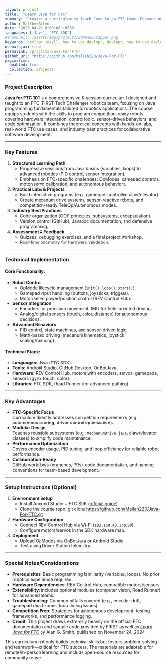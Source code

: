 ```yaml
---
layout: project
title:  "Learn Java for FTC"
summary: "Created a curriculum to teach Java to an FTC team. Focuses on the basics and quickly works up to more complex topics."
author: MatthewAllen
date: '2025-04-29 0:00:00 +0530'
languages: ['Java', 'FTC SDK']
#thumbnail: /assets/img/projects/BUMenuScrapper.png
keywords: devlopr jekyll, how to use devlopr, devlopr, how to use devlopr-jekyll, devlopr-jekyll tutorial,best jekyll themes, multi languages and tags
usemathjax: true
permalink: /projects/Java-For-FTC/
github_url: "https://github.com/Mallen220/Java-For-FTC"
pagination:
  enabled: true
  collection: projects
---
```


### Project Description
**Java for FTC 101** is a comprehensive 6-session curriculum I designed and taught to an FTC (FIRST Tech Challenge) robotics team, focusing on Java programming fundamentals tailored to robotics applications. The course equips students with the skills to program competition-ready robots, covering hardware integration, control logic, sensor-driven behaviors, and code optimization. It combines theoretical concepts with hands-on labs, real-world FTC use cases, and industry best practices for collaborative software development.

---

### Key Features
1. **Structured Learning Path**
    - Progressive sessions from Java basics (variables, loops) to advanced robotics (PID control, sensor integration).
    - Emphasis on FTC-specific challenges: OpModes, gamepad controls, motor/servo calibration, and autonomous behaviors.
2. **Practical Labs & Projects**
    - Build interactive programs (e.g., gamepad-controlled claw/elevator).
    - Create mecanum drive systems, sensor-reactive robots, and competition-ready TeleOp/Autonomous modes.
3. **Industry Best Practices**
    - Code organization (OOP principles, subsystems, encapsulation).
    - Version control (GitHub), Javadoc documentation, and defensive programming.
4. **Assessment & Feedback**
    - Quizzes, debugging exercises, and a final project workshop.
    - Real-time telemetry for hardware validation.

---

### Technical Implementation
#### Core Functionality:
- **Robot Control**
    - OpMode lifecycle management (`init()`, `loop()`, `start()`).
    - Gamepad input handling (buttons, joysticks, triggers).
    - Motor/servo power/position control (REV Control Hub).
- **Sensor Integration**
    - Encoders for precision movement, IMU for field-oriented driving.
    - Analog/digital sensors (touch, color, distance) for autonomous decisions.
- **Advanced Behaviors**
    - PID control, state machines, and sensor-driven logic.
    - Math-based driving (mecanum kinematics, joystick scaling/ramping).

#### Technical Stack:
- **Languages**: Java (FTC SDK).
- **Tools**: Android Studio, GitHub Desktop, OnBotJava.
- **Hardware**: REV Control Hub, motors with encoders, servos, gamepads, sensors (gyro, touch, color).
- **Libraries**: FTC SDK, Road Runner (for advanced pathing).

---

### Key Advantages
- **FTC-Specific Focus**  
  Curriculum directly addresses competition requirements (e.g., autonomous scoring, driver control optimization).
- **Modular Design**  
  Teaches reusable subsystems (e.g., `MechanumDrive.java`, claw/elevator classes) to simplify code maintenance.
- **Performance Optimization**  
  Covers encoder usage, PID tuning, and loop efficiency for reliable robot performance.
- **Collaboration-Ready**  
  GitHub workflows (branches, PRs), code documentation, and naming conventions for team-based development.

---

### Setup Instructions (Optional)
1. **Environment Setup**
    - Install Android Studio + FTC SDK ([official guide](https://ftc-docs.firstinspires.org/en/latest/programming_resources/android_studio_java/install/install.html)).
    - Clone the course repo:
      git clone https://github.com/Mallen220/Java-For-FTC.git  
2. **Hardware Configuration**
    - Connect REV Control Hub via Wi-Fi (`192.168.43.1:8080`).
    - Configure motors/servos in the SDK hardware map.
3. **Deployment**
    - Upload OpModes via OnBotJava or Android Studio.
    - Test using Driver Station telemetry.

---

### Special Notes/Considerations
- **Prerequisites**: Basic programming familiarity (variables, loops). No prior robotics experience required.
- **Hardware Dependencies**: REV Control Hub, compatible motors/sensors.
- **Extensibility**: Includes optional modules (computer vision, Road Runner) for advanced teams.
- **Troubleshooting**: Common pitfalls covered (e.g., encoder drift, gamepad dead zones, loop timing issues).
- **Competition Prep**: Strategies for autonomous development, testing frameworks, and performance logging.
- **Credit**: This project draws extremely heavily on the official FTC documentation and sample code provided by FIRST as well as [_Learn Java for FTC_](https://raw.githubusercontent.com/alan412/LearnJavaForFTC/master/LearnJavaForFTC.pdf)  by Alan G. Smith, published on November 24, 2024

This curriculum not only builds technical skills but fosters problem-solving and teamwork—critical for FTC success. The materials are adaptable for remote/in-person learning and include open-source resources for community reuse.